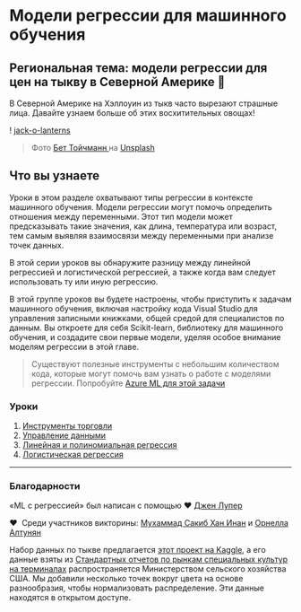# Модели регрессии для машинного обучения
## Региональная тема: модели регрессии для цен на тыкву в Северной Америке 🎃

В Северной Америке на Хэллоуин из тыкв часто вырезают страшные лица. Давайте узнаем больше об этих восхитительных овощах!

! [jack-o-lanterns](./images/jack-o-lanterns.jpg)
> Фото <a href="https://unsplash.com/@teutschmann?utm_source=unsplash&utm_medium=referral&utm_content=creditCopyText"> Бет Тойчманн </a> на <a href="https://unsplash.com/s/photos/jack-o-lanterns?utm_source=unsplash&utm_medium=referral&utm_content=creditCopyText"> Unsplash </a>
  
## Что вы узнаете

Уроки в этом разделе охватывают типы регрессии в контексте машинного обучения. Модели регрессии могут помочь определить отношения между переменными. Этот тип модели может предсказывать такие значения, как длина, температура или возраст, тем самым выявляя взаимосвязи между переменными при анализе точек данных.

В этой серии уроков вы обнаружите разницу между линейной регрессией и логистической регрессией, а также когда вам следует использовать ту или иную регрессию.

В этой группе уроков вы будете настроены, чтобы приступить к задачам машинного обучения, включая настройку кода Visual Studio для управления записными книжками, общей средой для специалистов по данным. Вы откроете для себя Scikit-learn, библиотеку для машинного обучения, и создадите свои первые модели, уделяя особое внимание моделям регрессии в этой главе.

> Существуют полезные инструменты с небольшим количеством кода, которые могут помочь вам узнать о работе с моделями регрессии. Попробуйте [Azure ML для этой задачи](https://docs.microsoft.com/learn/modules/create-regression-model-azure-machine-learning-designer/?WT.mc_id=academic-15963-cxa)

### Уроки

1. [Инструменты торговли](1-Tools/README.md)
2. [Управление данными](2-Data/README.md)
3. [Линейная и полиномиальная регрессия](3-Linear/README.md)
4. [Логистическая регрессия](4-Logistic/README.md)

---
### Благодарности

«ML с регрессией» был написан с помощью ♥ ️[Джен Лупер](https://twitter.com/jenlooper)

♥ ️ Среди участников викторины: [Мухаммад Сакиб Хан Инан](https://twitter.com/Sakibinan) и [Орнелла Алтунян](https://twitter.com/ornelladotcom)

Набор данных по тыкве предлагается [этот проект на Kaggle](https://www.kaggle.com/usda/a-year-of-pumpkin-prices), а его данные взяты из [Стандартных отчетов по рынкам специальных культур на терминалах](https://www.marketnews.usda.gov/mnp/fv-report-config-step1?type=termPrice) распространяется Министерством сельского хозяйства США. Мы добавили несколько точек вокруг цвета на основе разнообразия, чтобы нормализовать распределение. Эти данные находятся в открытом доступе.